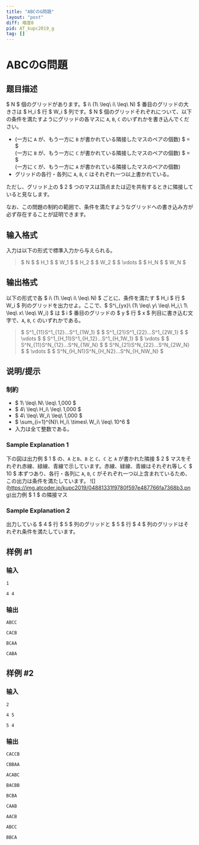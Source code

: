 ```yaml
---
title: "ABCのG問題"
layout: "post"
diff: 难度0
pid: AT_kupc2019_g
tag: []
---
```


# ABCのG問題

## 题目描述

[problemUrl]: https://atcoder.jp/contests/kupc2019/tasks/kupc2019_g

$ N $ 個のグリッドがあります。$ i\ (1\ \leq\ i\ \leq\ N) $ 番目のグリッドの大きさは $ H_i $ 行 $ W_i $ 列です。$ N $ 個のグリッドそれぞれについて、以下の条件を満たすようにグリッドの各マスに `A`, `B`, `C` のいずれかを書き込んでください。

- (一方に `A` が、もう一方に `B` が書かれている隣接したマスのペアの個数) $ = $  
   (一方に `B` が、もう一方に `C` が書かれている隣接したマスのペアの個数) $ = $  
   (一方に `C` が、もう一方に `A` が書かれている隣接したマスのペアの個数)
- グリッドの各行・各列に `A`, `B`, `C` はそれぞれ一つ以上書かれている。

ただし、グリッド上の $ 2 $ つのマスは頂点または辺を共有するときに隣接していると見なします。

なお、この問題の制約の範囲で、条件を満たすようなグリッドへの書き込み方が必ず存在することが証明できます。

## 输入格式

入力は以下の形式で標準入力から与えられる。

> $ N $ $ H_1 $ $ W_1 $ $ H_2 $ $ W_2 $ $ \vdots $ $ H_N $ $ W_N $

## 输出格式

以下の形式で各 $ i\ (1\ \leq\ i\ \leq\ N) $ ごとに、条件を満たす $ H_i $ 行 $ W_i $ 列のグリッドを出力せよ。ここで、$ S^i_{yx}\ (1\ \leq\ y\ \leq\ H_i,\ 1\ \leq\ x\ \leq\ W_i) $ は $ i $ 番目のグリッドの $ y $ 行 $ x $ 列目に書き込む文字で、`A`, `B`, `C` のいずれかである。

> $ S^1_{11}S^1_{12}...S^1_{1W_1} $ $ S^1_{21}S^1_{22}...S^1_{2W_1} $ $ \vdots $ $ S^1_{H_11}S^1_{H_12}...S^1_{H_1W_1} $ $ \vdots $ $ S^N_{11}S^N_{12}...S^N_{1W_N} $ $ S^N_{21}S^N_{22}...S^N_{2W_N} $ $ \vdots $ $ S^N_{H_N1}S^N_{H_N2}...S^N_{H_NW_N} $

## 说明/提示

### 制約

- $ 1\ \leq\ N\ \leq\ 1,000 $
- $ 4\ \leq\ H_i\ \leq\ 1,000 $
- $ 4\ \leq\ W_i\ \leq\ 1,000 $
- $ \sum_{i=1}^{N}\ H_i\ \times\ W_i\ \leq\ 10^6 $
- 入力は全て整数である。

### Sample Explanation 1

下の図は出力例 $ 1 $ の、`A` と`B`、`B` と `C`、`C` と `A` が書かれた隣接 $ 2 $ マスをそれぞれ赤線、緑線、青線で示しています。赤線、緑線、青線はそれぞれ等しく $ 10 $ 本ずつあり、各行・各列に `A`, `B`, `C` がそれぞれ一つ以上含まれているため、この出力は条件を満たしています。 !\[\](https://img.atcoder.jp/kupc2019/04881331f9780f597e487766fa7368b3.png)出力例 $ 1 $ の隣接マス

### Sample Explanation 2

出力している $ 4 $ 行 $ 5 $ 列のグリッドと $ 5 $ 行 $ 4 $ 列のグリッドはそれぞれ条件を満たしています。

## 样例 #1

### 输入

```
1
4 4
```

### 输出

```
ABCC
CACB
BCAA
CABA
```

## 样例 #2

### 输入

```
2
4 5
5 4
```

### 输出

```
CACCB
CBBAA
ACABC
BACBB
BCBA
CAAB
AACB
ABCC
BBCA
```

